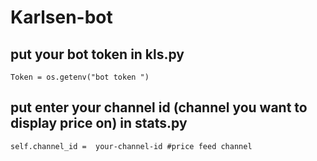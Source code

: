# Karlsen-bot

## put your bot token in kls.py
 ``Token = os.getenv("bot token ")``

## put enter your channel id (channel you want to display price on) in stats.py 
``self.channel_id =  your-channel-id #price feed channel``

